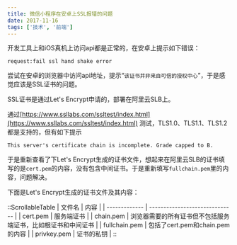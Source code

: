 ```yaml
---
title: 微信小程序在安卓上SSL报错的问题
date: 2017-11-16
tags: ['技术', '前端']
---
```


开发工具上和iOS真机上访问api都是正常的，在安卓上提示如下错误：

```log
request:fail ssl hand shake error
```

尝试在安卓的浏览器中访问api地址，提示“`该证书并非来自可信的授权中心`”，于是感觉应该是SSL证书的问题。

SSL证书是通过Let's Encrypt申请的，部署在阿里云SLB上。

通过[https://www.ssllabs.com/ssltest/index.html](https://www.ssllabs.com/ssltest/index.html) 测试，TLS1.0、TLS1.1、TLS1.2都是支持的，但有如下提示

```log
This server's certificate chain is incomplete. Grade capped to B.
```

于是重新查看了下Let's Encrypt生成的证书文件，想起来在阿里云SLB的证书填写的是`cert.pem`的内容，没有包含中间证书。于是重新填写`fullchain.pem`里的内容，问题解决。

下面是Let's Encrypt生成的证书文件及其内容：

::ScrollableTable
| 文件名           | 内容                             |
| ------------- | ------------------------------ |
| cert.pem      | 服务端证书                          |
| chain.pem     | 浏览器需要的所有证书但不包括服务端证书，比如根证书和中间证书 |
| fullchain.pem | 包括了cert.pem和chain.pem的内容       |
| privkey.pem   | 证书的私钥                          |
::
